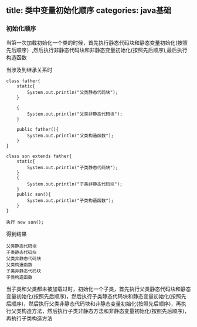title: 类中变量初始化顺序
categories: java基础
---

### 初始化顺序

当第一次加载初始化一个类的时候，首先执行静态代码块和静态变量初始化(按照先后顺序）,然后执行非静态代码块和非静态变量初始化(按照先后顺序),最后执行构造函数

当涉及到继承关系时

```
class father{
	static{
		System.out.println("父类静态代码块");
	}
	
	{
		System.out.println("父类非静态代码块");
	}
	
	public father(){
		System.out.println("父类构造函数");
	}
}

class son extends father{
	static{
		System.out.println("子类静态代码块");
	}
	{
		System.out.println("子类非静态代码块");
	}
	public son(){
		System.out.println("子类构造函数");
	}
}

执行 new son();
```

得到结果

```
父类静态代码块
子类静态代码块
父类非静态代码块
父类构造函数
子类非静态代码块
子类构造函数
```

当子类和父类都未被加载过时，初始化一个子类，首先执行父类静态代码块和静态变量初始化(按照先后顺序)，然后执行子类静态代码块和静态变量初始化(按照先后顺序)，然后执行父类非静态代码块和非静态变量初始化(按照先后顺序)，再执行父类构造方法，然后执行子类非静态方法和非静态变量初始化(按照先后顺序)，再执行子类构造方法